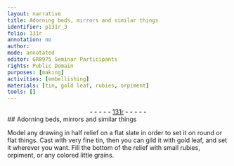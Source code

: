 ```yaml
---
layout: narrative
title: Adorning beds, mirrors and similar things
identifier: p131r_3
folio: 131r
annotation: no
author:
mode: annotated
editor: GR8975 Seminar Participants
rights: Public Domain
purposes: [making]
activities: [embellishing]
materials: [tin, gold leaf, rubies, orpiment]
tools: []
---
```


 <div class="folio" align="center">- - - - - <a href="http://gallica.bnf.fr/ark:/12148/btv1b10500001g/f267.item.r=" target="_blank">131r</a> - - - - - </div> 
## Adorning beds, mirrors and similar things

  <span class="activity"></span> 
 Model any drawing in half relief on a flat slate in order to set it on round or flat things. Cast with very fine <span class="material">tin</span>, then you can gild it with <span class="material">gold leaf</span>, and set it wherever you want. Fill the bottom of the relief with small <span class="material">rubies</span>, <span class="material">orpiment</span>, or any colored little grains.
 